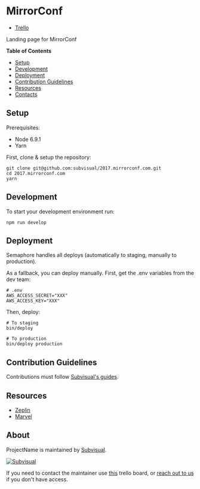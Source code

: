 [trello]: https://trello.com/b/rvqW3JsZ/website-2017
[production]: https://mirrorconf.com

MirrorConf
============

* [Trello][trello]

Landing page for MirrorConf

**Table of Contents**

* [Setup](#setup)
* [Development](#development)
* [Deployment](#deployment)
* [Contribution Guidelines](#contribution-guidelines)
* [Resources](#resources)
* [Contacts](#contacts)

Setup
-----

Prerequisites:

- Node 6.9.1
- Yarn

First, clone & setup the repository:

```
git clone git@github.com:subvisual/2017.mirrorconf.com.git
cd 2017.mirrorconf.com
yarn
```

Development
-----------

To start your development environment run:

```
npm run develop
```

Deployment
----------

Semaphore handles all deploys (automatically to staging, manually to
production).

As a fallback, you can deploy manually. First, get the .env variables from the
dev team:

```
# .env
AWS_ACCESS_SECRET="XXX"
AWS_ACCESS_KEY="XXX"
```

Then, deploy:

```
# To staging
bin/deploy

# To production
bin/deploy production
```

Contribution Guidelines
-----------------------

Contributions must follow [Subvisual's guides](https://github.com/subvisual/guides).

Resources
---------

* [Zeplin](https://zpl.io/Z1OSFD0)
* [Marvel](https://marvelapp.com/298e0jg)

About
-----

ProjectName is maintained by [Subvisual](http://subvisual.co).

[![Subvisual](https://raw.githubusercontent.com/subvisual/guides/master/github/templates/subvisual_logo_with_name.png)](http://subvisual.co)

If you need to contact the maintainer use [this](https://trello.com/b/svB6ZSce/areas-of-responsability-dris) trello board, or <a href="mailto:contact@subvisual.co">reach out to us</a> if you don't have access.
